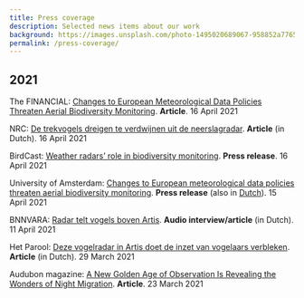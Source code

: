 ```yaml
---
title: Press coverage
description: Selected news items about our work
background: https://images.unsplash.com/photo-1495020689067-958852a7765e?ixid=MXwxMjA3fDB8MHxwaG90by1wYWdlfHx8fGVufDB8fHw%3D&ixlib=rb-1.2.1&auto=format&fit=crop&w=1000
permalink: /press-coverage/
---
```


## 2021

The FINANCIAL: [Changes to European Meteorological Data Policies Threaten Aerial Biodiversity Monitoring](https://finchannel.com/world/80593-changes-to-european-meteorological-data-policies-threaten-aerial-biodiversity-monitoring). **Article**. 16 April 2021

NRC: [De trekvogels dreigen te verdwijnen uit de neerslagradar](https://www.nrc.nl/nieuws/2021/04/16/de-trekvogels-dreigen-te-verdwijnen-uit-de-neerslagradar-a4040097). **Article** (in Dutch). 16 April 2021

BirdCast: [Weather radars’ role in biodiversity monitoring](https://birdcast.info/news/weather-radars-role-in-biodiversity-monitoring/). **Press release**. 16 April 2021

University of Amsterdam: [Changes to European meteorological data policies threaten aerial biodiversity monitoring](https://www.uva.nl/en/shared-content/faculteiten/en/faculteit-der-natuurwetenschappen-wiskunde-en-informatica/news/2021/04/changes-to-european-meteorological-data-policies-threaten-aerial-biodiversity-monitoring.html). **Press release** (also in [Dutch](https://www.uva.nl/shared-content/faculteiten/nl/faculteit-der-natuurwetenschappen-wiskunde-en-informatica/nieuws/2021/04/veranderingen-in-het-europese-meteorologische-gegevensbeleid-vormen-een-bedreiging-voor-de-monitoring-van-de-biodiversiteit-in-de-lucht.html)). 15 April 2021

BNNVARA: [Radar telt vogels boven Artis](https://www.bnnvara.nl/vroegevogels/artikelen/radar-telt-vogels). **Audio interview/article** (in Dutch). 11 April 2021

Het Parool: [Deze vogelradar in Artis doet de inzet van vogelaars verbleken](https://www.parool.nl/amsterdam/deze-vogel-radar-in-artis-doet-de-inzet-van-vogelaars-verbleken~b682cbfe/). **Article** (in Dutch). 29 March 2021

Audubon magazine: [A New Golden Age of Observation Is Revealing the Wonders of Night Migration](https://www.audubon.org/node/366450). **Article**. 23 March 2021
